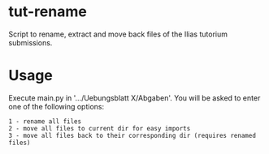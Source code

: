 # tut-rename
Script to rename, extract and move back files of the Ilias tutorium submissions.

# Usage

Execute main.py in '.../Uebungsblatt X/Abgaben'.
You will be asked to enter one of the following options:

    1 - rename all files
    2 - move all files to current dir for easy imports
    3 - move all files back to their corresponding dir (requires renamed files)

